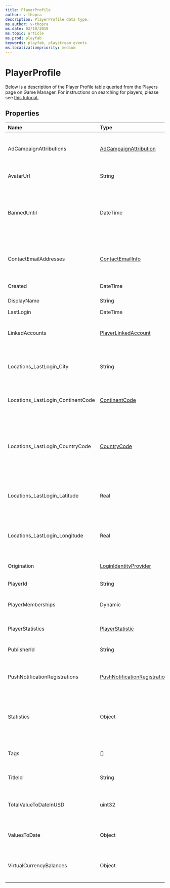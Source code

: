 ```yaml
---
title: PlayerProfile
author: v-thopra
description: PlayerProfile data type.
ms.author: v-thopra
ms.date: 02/19/2019
ms.topic: article
ms.prod: playfab
keywords: playfab, playstream events
ms.localizationpriority: medium
---
```


# PlayerProfile

Below is a description of the Player Profile table queried from the Players page on Game Manager. For instructions on searching for players, please see [this tutorial.](playerprofile.md)  

## Properties

|Name|Type|Description|
| :--------------------|:-------------------|:----------------------|
|AdCampaignAttributions|[AdCampaignAttribution](adcampaignattribution.md)|Array of ad campaigns player has been attributed to|
|AvatarUrl|String|Image URL of the player's avatar.|
|BannedUntil|DateTime|Banned until UTC Date. If permanent ban this is set for 20 years after the original ban date.|
|ContactEmailAddresses|[ContactEmailInfo](contactemailinfo.md)|Array of contact email addresses associated with the player|
|Created|DateTime|Player record created|
|DisplayName|String|Player Display Name|
|LastLogin|DateTime|Last login|
|LinkedAccounts|[PlayerLinkedAccount](playerlinkedaccount.md)|Array of third party accounts linked to this player|
|Locations_LastLogin_City|String|City of the player's geographic location on last login|
|Locations_LastLogin_ContinentCode|[ContinentCode](continentcode.md)|The two-character continent code for this location|
|Locations_LastLogin_CountryCode|[CountryCode](countrycode.md)|The two-character ISO 3166-1 country code for the country associated with the location|
|Locations_LastLogin_Latitude|Real|Latitude coordinate of the player's geographic location on last login|
|Locations_LastLogin_Longitude|Real|Longitude coordinate of the player's geographic location on last login|
|Origination|[LoginIdentityProvider](loginidentityprovider.md)|Player account origination|
|PlayerId|String|PlayFab Player ID|
|PlayerMemberships|Dynamic|Array of memberships this player owns|
|PlayerStatistics|[PlayerStatistic](playerstatistic.md)|Array of player statistics|
|PublisherId|String|Publisher this player belongs to|
|PushNotificationRegistrations|[PushNotificationRegistration](pushnotificationregistration.md)|Array of configured push notification end points|
|Statistics|Object|Dictionary of player's statistics using only the latest version's value|
|Tags|[]|List of player's tags for segmentation.|
|TitleId|String|Title ID this profile applies to|
|TotalValueToDateInUSD|uint32|A sum of player's total purchases in USD across all currencies.|
|ValuesToDate|Object|Dictionary of player's total purchases by currency.|
|VirtualCurrencyBalances|Object|Dictionary of player's virtual currency balances|
